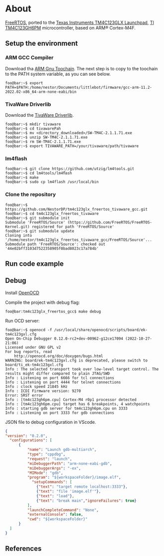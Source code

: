 # About
[FreeRTOS](http://www.freertos.org/), ported to the
[Texas Instruments TM4C123GLX Launchpad](http://www.ti.com/tool/ek-tm4c123gxl), 
[TI TM4C123GH6PM](http://www.ti.com/lit/ds/symlink/tm4c123gh6pm.pdf)
microcontroller, based on ARM&#xae; Cortex-M4F.

## Setup the environment

### ARM GCC Compiler

Download tha [ARM Gnu Toochain](https://developer.arm.com/downloads/-/arm-gnu-toolchain-downloads). The next step is to copy to the toochain to the PATH system variable, as you can see below.

```console
foo@bar:~$ export PATH=$PATH:/home/nestor/Documents/littlebot/firmware/gcc-arm-11.2-2022.02-x86_64-arm-none-eabi/bin
  ```

### TivaWare Driverlib

Download the [TivaWare Driverlib](https://www.ti.com/tool/SW-TM4C).

  ```console
foo@bar:~$ mkdir tivaware
foo@bar:~$ cd tivawarePah
foo@bar:~$ mv <directory_downloaded>/SW-TM4C-2.1.1.71.exe
foo@bar:~$ unzip SW-TM4C-2.1.1.71.exe
foo@bar:~$ rm SW-TM4C-2.1.1.71.exe
foo@bar:~$ export TIVAWARE_PATH=/your/tivaware/path/tivaware
```

### lm4flash

```console
foo@bar:~$ git clone https://github.com/utzig/lm4tools.git
foo@bar:~$ cd lm4tools/lm4ﬂash
foo@bar:~$ make
foo@bar:~$ sudo cp lm4flash /usr/local/bin
```

### Clone the repository

```console
foo@bar:~$ https://github.com/NestorDP/tm4c123glx_freertos_tivaware_gcc.git
foo@bar:~$ cd tm4c123glx_freertos_tivaware
foo@bar:~$ git submodule init
Submodule 'FreeRTOS/Source' (https://github.com/FreeRTOS/FreeRTOS-Kernel.git) registered for path 'FreeRTOS/Source'
foo@bar:~$ git submodule update
Cloning into '/home/nestor/tm4c123glx_freertos_tivaware_gcc/FreeRTOS/Source'...
Submodule path 'FreeRTOS/Source': checked out '44e02bff3103d7522358905f0bad8023c17a784b'
```

## Run code example

## Debug
Install [OpenOCD](https://openocd.org/pages/getting-openocd.html)

Compile the project with debug flag:
```console
foo@bar:tm4c123glx_freertos_gcc$ make debug
```

Run OCD server:
```console
foo@bar:~$ openocd -f /usr/local/share/openocd/scripts/board/ek-tm4c123gxl.cfg
Open On-Chip Debugger 0.12.0-rc2+dev-00962-g12ce17094 (2022-10-27-21:06)
Licensed under GNU GPL v2
For bug reports, read
	http://openocd.org/doc/doxygen/bugs.html
WARNING: board/ek-tm4c123gxl.cfg is deprecated, please switch to board/ti_ek-tm4c123gxl.cfg
Info : The selected transport took over low-level target control. The results might differ compared to plain JTAG/SWD
Info : Listening on port 6666 for tcl connections
Info : Listening on port 4444 for telnet connections
Info : clock speed 21845 kHz
Info : ICDI Firmware version: 9270
Error: SRST error
Info : [tm4c123gh6pm.cpu] Cortex-M4 r0p1 processor detected
Info : [tm4c123gh6pm.cpu] target has 6 breakpoints, 4 watchpoints
Info : starting gdb server for tm4c123gh6pm.cpu on 3333
Info : Listening on port 3333 for gdb connections
```

 JSON file to debug configuration in VScode.
```json
{
"version": "0.2.0",
  "configurations": [
      {
          "name": "Launch gdb-multiarch",
          "type": "cppdbg",
          "request": "launch",
          "miDebuggerPath": "arm-none-eabi-gdb",
          "miDebuggerArgs": "-ex",
          "MIMode": "gdb",
          "program": "${workspaceFolder}/image.elf",
            "setupCommands": [
              {"text": "target remote localhost:3333"},
              {"text": "file 'image.elf'"},
              {"text": "load"},
              {"text": "break main","ignoreFailures": true}
          ],
          "launchCompleteCommand": "None",
          "externalConsole": false,
          "cwd": "${workspaceFolder}"
      }
  ]
}
```

## References
